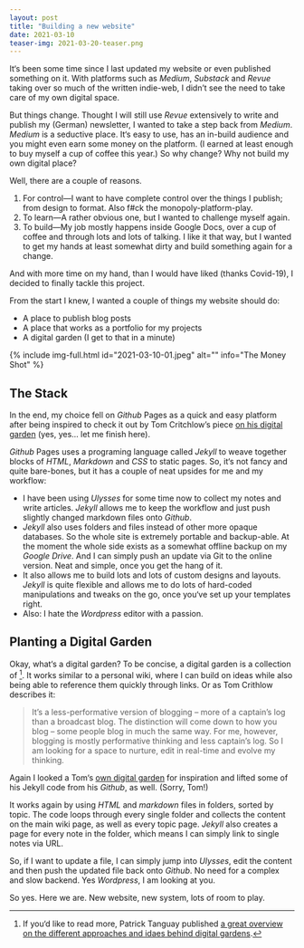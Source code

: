 ```yaml
---
layout: post
title: "Building a new website"
date: 2021-03-10
teaser-img: 2021-03-20-teaser.png
---
```

It‘s been some time since I last updated my website or even published something on it. With platforms such as _Medium_, _Substack_ and _Revue_ taking over so much of the written indie-web, I didn’t see the need to take care of my own digital space.

But things change. Thought I will still use _Revue_ extensively to write and publish my (German) newsletter, I wanted to take a step back from _Medium_. _Medium_ is a seductive place. It‘s easy to use, has an in-build audience and you might even earn some money on the platform. (I earned at least enough to buy myself a cup of coffee this year.) So why change? Why not build my own digital place?

Well, there are a couple of reasons.

1. For control—I want to have complete control over the things I publish; from design to format. Also f#ck the monopoly-platform-play.
2. To learn—A rather obvious one, but I wanted to challenge myself again.
3. To build—My job mostly happens inside Google Docs, over a cup of coffee and through lots and lots of talking. I like it that way, but I wanted to get my hands at least somewhat dirty and build something again for a change.

And with more time on my hand, than I would have liked (thanks Covid-19), I decided to finally tackle this project.

From the start I knew, I wanted a couple of things my website should do:

- A place to publish blog posts
- A place that works as a portfolio for my projects
- A digital garden (I get to that in a minute)

{% include img-full.html id="2021-03-10-01.jpeg" alt="" info="The Money Shot" %}
## The Stack

In the end, my choice fell on _Github_ Pages as a quick and easy platform after being inspired to check it out by Tom Critchlow’s piece [on his digital garden](https://tomcritchlow.com/2019/02/17/building-digital-garden/) (yes, yes… let me finish here).

_Github_ Pages uses a programing language called _Jekyll_ to weave together blocks of _HTML_, _Markdown_ and _CSS_ to static pages. So, it‘s not fancy and quite bare-bones, but it has a couple of neat upsides for me and my workflow:

- I have been using _Ulysses_ for some time now to collect my notes and write articles. _Jekyll_ allows me to keep the workflow and just push slightly changed markdown files onto _Github_.
- _Jekyll_ also uses folders and files instead of other more opaque databases. So the whole site is extremely portable and backup-able. At the moment the whole side exists as a somewhat offline backup on my _Google Drive_. And I can simply push an update via Git to the online version. Neat and simple, once you get the hang of it.
- It also allows me to build lots and lots of custom designs and layouts. _Jekyll_ is quite flexible and allows me to do lots of hard-coded manipulations and tweaks on the go, once you‘ve set up your templates right.
- Also: I hate the _Wordpress_ editor with a passion.

## Planting a Digital Garden

Okay, what‘s a digital garden? To be concise, a digital garden is a collection of [^1]. It works similar to a personal wiki, where I can build on ideas while also being able to reference them quickly through links. Or as Tom Crithlow describes it:

> It’s a less-performative version of blogging – more of a captain’s log than a broadcast blog. The distinction will come down to how you blog – some people blog in much the same way. For me, however, blogging is mostly performative thinking and less captain’s log. So I am looking for a space to nurture, edit in real-time and evolve my thinking.

Again I looked a Tom‘s [own digital garden](https://tomcritchlow.com/wiki/) for inspiration and lifted some of his Jekyll code from his _Github_, as well. (Sorry, Tom!)

It works again by using _HTML_ and _markdown_ files in folders, sorted by topic. The code loops through every single folder and collects the content on the main wiki page, as well as every topic page. _Jekyll_ also creates a page for every note in the folder, which means I can simply link to single notes via URL.

So, if I want to update a file, I can simply jump into _Ulysses_, edit the content and then push the updated file back onto _Github_. No need for a complex and slow backend. Yes _Wordpress_, I am looking at you.

So yes. Here we are. New website, new system, lots of room to play.

[^1]:	If you‘d like to read more, Patrick Tanguay published [a great overview on the different approaches and idaes behind digital gardens](https://sentiers.media/dispatch-08-digital-gardens/).